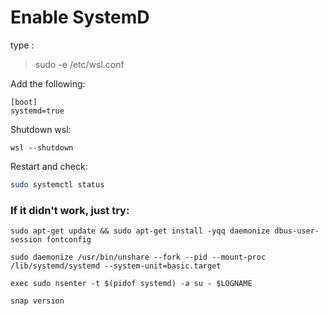 # Enable SystemD 

type :
>sudo -e /etc/wsl.conf

Add the following:

```systemd
[boot]
systemd=true
```

Shutdown wsl:

```wsl
wsl --shutdown
```

Restart and check:

```sh
sudo systemctl status
```

### If it didn't work, just try:

```apt
sudo apt-get update && sudo apt-get install -yqq daemonize dbus-user-session fontconfig

sudo daemonize /usr/bin/unshare --fork --pid --mount-proc /lib/systemd/systemd --system-unit=basic.target

exec sudo nsenter -t $(pidof systemd) -a su - $LOGNAME

snap version

```